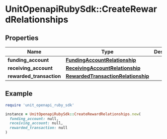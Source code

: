 # UnitOpenapiRubySdk::CreateRewardRelationships

## Properties

| Name | Type | Description | Notes |
| ---- | ---- | ----------- | ----- |
| **funding_account** | [**FundingAccountRelationship**](FundingAccountRelationship.md) |  | [optional] |
| **receiving_account** | [**ReceivingAccountRelationship**](ReceivingAccountRelationship.md) |  |  |
| **rewarded_transaction** | [**RewardedTransactionRelationship**](RewardedTransactionRelationship.md) |  | [optional] |

## Example

```ruby
require 'unit_openapi_ruby_sdk'

instance = UnitOpenapiRubySdk::CreateRewardRelationships.new(
  funding_account: null,
  receiving_account: null,
  rewarded_transaction: null
)
```

